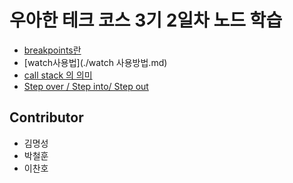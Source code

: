 # 우아한 테크 코스 3기 2일차 노드 학습

- [breakpoints란](./breakpoint란.md)
- [watch사용법](./watch 사용방법.md)
- [call stack 의 의미](CallStack.md)
- [Step over / Step into/ Step out](./breakpoint란.md#step-over-step-into-step-out)



## Contributor

- 김명성
- 박철훈
- 이찬호

